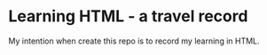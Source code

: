 # Learning HTML - a travel record

My intention when create this repo is to record my learning in HTML.
